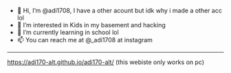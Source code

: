 - 👋 Hi, I’m @adi1708, I have a other acount but idk why i made a other acc lol
- 👀 I’m interested in Kids in my basement and hacking
- 🌱 I’m currently learning in school lol
- 📫 You can reach me at @_adi1708 at instagram

<!---
adi170-alt/adi170-alt is a ✨ special ✨ repository because its `README.md` (this file) appears on your GitHub profile.
You can click the Preview link to take a look at your changes.
--->
----------------
https://adi170-alt.github.io/adi170-alt/ (this webiste only works on pc)
